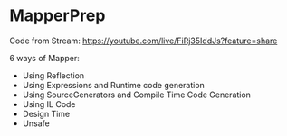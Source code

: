 # MapperPrep

Code from Stream: https://youtube.com/live/FiRj35IddJs?feature=share

6 ways of Mapper:
- Using Reflection
- Using Expressions and Runtime code generation
- Using SourceGenerators and Compile Time Code Generation
- Using IL Code
- Design Time
- Unsafe
